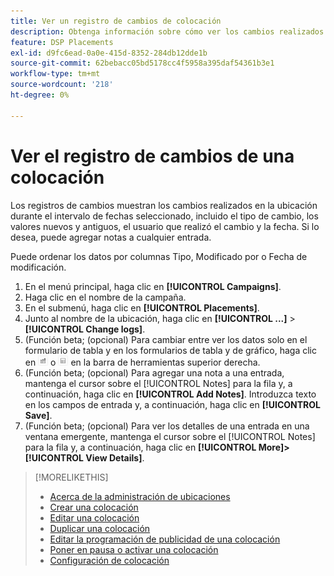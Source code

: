 ```yaml
---
title: Ver un registro de cambios de colocación
description: Obtenga información sobre cómo ver los cambios realizados en la ubicación.
feature: DSP Placements
exl-id: d9fc6ead-0a0e-415d-8352-284db12dde1b
source-git-commit: 62bebacc05bd5178cc4f5958a395daf54361b3e1
workflow-type: tm+mt
source-wordcount: '218'
ht-degree: 0%

---
```


# Ver el registro de cambios de una colocación

Los registros de cambios muestran los cambios realizados en la ubicación durante el intervalo de fechas seleccionado, incluido el tipo de cambio, los valores nuevos y antiguos, el usuario que realizó el cambio y la fecha. Si lo desea, puede agregar notas a cualquier entrada.

Puede ordenar los datos por columnas Tipo, Modificado por o Fecha de modificación.

1. En el menú principal, haga clic en **[!UICONTROL Campaigns]**.
1. Haga clic en el nombre de la campaña.
1. En el submenú, haga clic en **[!UICONTROL Placements]**.
1. Junto al nombre de la ubicación, haga clic en  **[!UICONTROL ...]** > **[!UICONTROL Change logs]**.
1. (Función beta; (opcional) Para cambiar entre ver los datos solo en el formulario de tabla y en los formularios de tabla y de gráfico, haga clic en ![Visualización de tabla y gráfico](/help/dsp/assets/table-plus-chart-view.png "Visualización de tabla y gráfico") o ![Vista de tabla](/help/dsp/assets/table-view.png "Vista de tabla") en la barra de herramientas superior derecha.
1. (Función beta; (opcional) Para agregar una nota a una entrada, mantenga el cursor sobre el [!UICONTROL Notes] para la fila y, a continuación, haga clic en **[!UICONTROL Add Notes]**. Introduzca texto en los campos de entrada y, a continuación, haga clic en **[!UICONTROL Save]**.
1. (Función beta; (opcional) Para ver los detalles de una entrada en una ventana emergente, mantenga el cursor sobre el [!UICONTROL Notes] para la fila y, a continuación, haga clic en **[!UICONTROL More]>[!UICONTROL View Details]**.

>[!MORELIKETHIS]
>
>* [Acerca de la administración de ubicaciones](placement-about.md)
>* [Crear una colocación](placement-create.md)
>* [Editar una colocación](placement-edit.md)
>* [Duplicar una colocación](placement-duplicate.md)
>* [Editar la programación de publicidad de una colocación](placement-edit-ad-schedule.md)
>* [Poner en pausa o activar una colocación](placement-pause-activate.md)
>* [Configuración de colocación](placement-settings.md)

